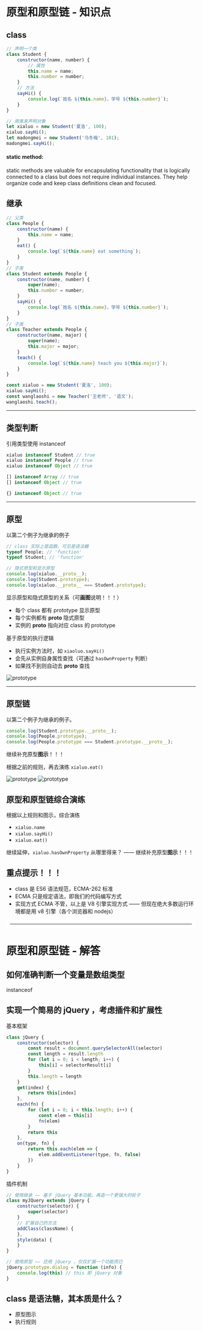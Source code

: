 # 原型和原型链 - 知识点

## class

```js
// 声明一个类
class Student {
	constructor(name, number) {
		// 属性
		this.name = name;
		this.number = number;
	}
	// 方法
	sayHi() {
		console.log(`姓名 ${this.name}，学号 ${this.number}`);
	}
}

// 用类来声明对象
let xialuo = new Student('夏洛', 100);
xialuo.sayHi();
let madongmei = new Student('马冬梅', 101);
madongmei.sayHi();
```

#### static method:

static methods are valuable for encapsulating functionality that is logically connected to a class but does not require individual instances. They help organize code and keep class definitions clean and focused.

## 继承

```js
// 父类
class People {
	constructor(name) {
		this.name = name;
	}
	eat() {
		console.log(`${this.name} eat something`);
	}
}
// 子类
class Student extends People {
	constructor(name, number) {
		super(name);
		this.number = number;
	}
	sayHi() {
		console.log(`姓名 ${this.name}，学号 ${this.number}`);
	}
}
// 子类
class Teacher extends People {
	constructor(name, major) {
		super(name);
		this.major = major;
	}
	teach() {
		console.log(`${this.name} teach you ${this.major}`);
	}
}

const xialuo = new Student('夏洛', 100);
xialuo.sayHi();
const wanglaoshi = new Teacher('王老师', '语文');
wanglaoshi.teach();
```

---

## 类型判断

引用类型使用 instanceof

```js
xialuo instanceof Student // true
xialuo instanceof People // true
xialuo instanceof Object // true

[] instanceof Array // true
[] instanceof Object // true

{} instanceof Object // true
```

---

## 原型

以第二个例子为继承的例子

```js
// class 实际上是函数，可见是语法糖
typeof People; // 'function'
typeof Student; // 'function'
```

```js
// 隐式原型和显示原型
console.log(xialuo.__proto__);
console.log(Student.prototype);
console.log(xialuo.__proto__ === Student.prototype);
```

显示原型和隐式原型的关系（可**画图**说明！！！）

- 每个 class 都有 prototype 显示原型
- 每个实例都有 **proto** 隐式原型
- 实例的 **proto** 指向对应 class 的 prototype

基于原型的执行逻辑

- 执行实例方法时，如 `xiaoluo.sayHi()`
- 会先从实例自身属性查找（可通过 `hasOwnProperty` 判断）
- 如果找不到则自动去 **proto** 查找

![prototype](../assets/原型.png)

---

## 原型链

以第二个例子为继承的例子。

```js
console.log(Student.prototype.__proto__);
console.log(People.prototype);
console.log(People.prototype === Student.prototype.__proto__);
```

继续补充原型**图示**！！！

根据之前的规则，再去演练 `xialuo.eat()`

![prototype](../assets/原型鏈2.png)
![prototype](../assets/原型鏈.png)

## 原型和原型链综合演练

根据以上规则和图示，综合演练

- `xialuo.name`
- `xialuo.sayHi()`
- `xialuo.eat()`

继续延伸，`xialuo.hasOwnProperty` 从哪里得来？ —— 继续补充原型**图示**！！！

## 重点提示！！！

- class 是 ES6 语法规范，ECMA-262 标准
- ECMA 只是规定语法，即我们的代码编写方式
- 实现方式 ECMA 不管，以上是 V8 引擎实现方式 —— 但现在绝大多数运行环境都是用 v8 引擎（各个浏览器和 nodejs）

<hr style="border: 10px solid white;"/>

# 原型和原型链 - 解答

## 如何准确判断一个变量是数组类型

instanceof

## 实现一个简易的 jQuery ，考虑插件和扩展性

基本框架

```js
class jQuery {
    constructor(selector) {
        const result = document.querySelectorAll(selector)
        const length = result.length
        for (let i = 0; i < length; i++) {
            this[i] = selectorResult[i]
        }
        this.length = length
    }
    get(index) {
        return this[index]
    },
    each(fn) {
        for (let i = 0; i < this.length; i++) {
            const elem = this[i]
            fn(elem)
        }
        return this
    },
    on(type, fn) {
        return this.each(elem => {
            elem.addEventListener(type, fn, false)
        })
    }
}
```

插件机制

```js
// 使用继承 —— 基于 jQuery 基本功能，再造一个更强大的轮子
class myJQuery extends jQuery {
    constructor(selector) {
        super(selector)
    }
    // 扩展自己的方法
    addClass(className) {
    },
    style(data) {
    }
}

// 使用原型 —— 还用 jQuery ，仅仅扩展一个功能而已
jQuery.prototype.dialog = function (info) {
    console.log(this) // this 即 jQuery 对象
}
```

## class 是语法糖，其本质是什么？

- 原型图示
- 执行规则
